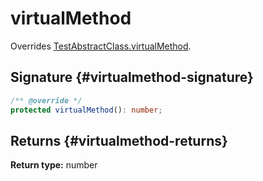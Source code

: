 # virtualMethod

Overrides [TestAbstractClass.virtualMethod](docs/simple-suite-test/testabstractclass-virtualmethod-method).

## Signature {#virtualmethod-signature}

```typescript
/** @override */
protected virtualMethod(): number;
```

## Returns {#virtualmethod-returns}

**Return type:** number
